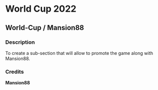 # World Cup 2022
## World-Cup / Mansion88
### Description

To create a sub-section that will allow to promote the game along with Mansion88.


### Credits
**Mansion88**